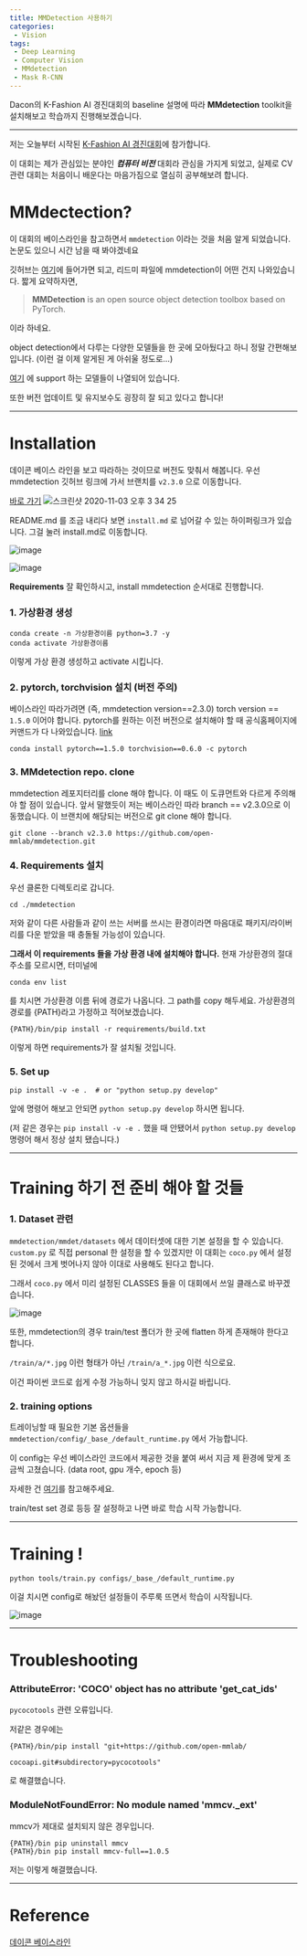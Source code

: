 ```yaml
---
title: MMDetection 사용하기
categories:
 - Vision
tags: 
 - Deep Learning
 - Computer Vision
 - MMdetection
 - Mask R-CNN
---
```



Dacon의 K-Fashion AI 경진대회의 baseline 설명에 따라 **MMdetection** toolkit을 설치해보고 학습까지 진행해보겠습니다.

---


저는 오늘부터 시작된 [K-Fashion AI 경진대회](https://dacon.io/competitions/official/235672/overview/)에 참가합니다.


이 대회는 제가 관심있는 분야인 ***컴퓨터 비전*** 대회라 관심을 가지게 되었고, 실제로 CV 관련 대회는 처음이니 배운다는 마음가짐으로 열심히 공부해보려 합니다.

# MMdectection?

이 대회의 베이스라인을 참고하면서 `mmdetection` 이라는 것을 처음 알게 되었습니다. 
논문도 있으니 시간 남을 때 봐야겠네요

깃허브는 [여기](https://github.com/open-mmlab/mmdetection)에 들어가면 되고, 리드미 파일에 mmdetection이 어떤 건지 나와있습니다.
짧게 요약하자면, 

> **MMDetection** is an open source object detection toolbox based on PyTorch. 

이라 하네요.

object detection에서 다루는 다양한 모델들을 한 곳에 모아뒀다고 하니 정말 간편해보입니다. (이런 걸 이제 알게된 게 아쉬울 정도로...) 

[여기](https://github.com/open-mmlab/mmdetection#benchmark-and-model-zoo) 에 support 하는 모델들이 나열되어 있습니다.

또한 버전 업데이트 및 유지보수도 굉장히 잘 되고 있다고 합니다!

---


# Installation

데이콘 베이스 라인을 보고 따라하는 것이므로 버전도 맞춰서 해봅니다.
우선 mmdetection 깃허브 링크에 가서 브랜치를 `v2.3.0` 으로 이동합니다.

[바로 가기](https://github.com/open-mmlab/mmdetection/tree/v2.3.0)
![스크린샷 2020-11-03 오후 3 34 25](https://user-images.githubusercontent.com/48315997/97955665-0f3ada00-1dea-11eb-93d6-a233996a32f8.png)


README.md 를 조금 내리다 보면 `install.md` 로 넘어갈 수 있는 하이퍼링크가 있습니다.
그걸 눌러 install.md로 이동합니다.

![image](https://user-images.githubusercontent.com/48315997/97955738-3db8b500-1dea-11eb-9988-2a6afd19ec79.png)

![image](https://user-images.githubusercontent.com/48315997/97955982-dbac7f80-1dea-11eb-9aa4-e7ff1a77c779.png)

**Requirements** 잘 확인하시고, install mmdetection 순서대로 진행합니다.

### 1. 가상환경 생성

```
conda create -n 가상환경이름 python=3.7 -y
conda activate 가상환경이름 
```

이렇게 가상 환경 생성하고 activate 시킵니다.

### 2. pytorch, torchvision 설치 (버전 주의)

베이스라인 따라가려면 (즉, mmdetection version==2.3.0) torch version == `1.5.0` 이어야 합니다.
pytorch를 원하는 이전 버전으로 설치해야 할 때 공식홈페이지에 커맨드가 다 나와있습니다. [link](https://pytorch.org/get-started/previous-versions/)

```
conda install pytorch==1.5.0 torchvision==0.6.0 -c pytorch
```

### 3. MMdetection repo. clone

mmdetection 레포지터리를 clone 해야 합니다.
이 때도 이 도큐먼트와 다르게 주의해야 할 점이 있습니다. 앞서 말했듯이 저는 베이스라인 따라 branch == v2.3.0으로 이동했습니다. 이 브랜치에 해당되는 버전으로 git clone 해야 합니다.

```
git clone --branch v2.3.0 https://github.com/open-mmlab/mmdetection.git
```

### 4. Requirements 설치

우선 클론한 디렉토리로 갑니다. 
```
cd ./mmdetection
```

저와 같이 다른 사람들과 같이 쓰는 서버를 쓰시는 환경이라면 마음대로 패키지/라이버리를 다운 받았을 때 충돌될 가능성이 있습니다. 

**그래서 이 requirements 들을 가상 환경 내에 설치해야 합니다.**
현재 가상환경의 절대 주소를 모르시면, 터미널에

```
conda env list
```

를 치시면 가상환경 이름 뒤에 경로가 나옵니다.
그 path를 copy 해두세요.
가상환경의 경로를 {PATH}라고 가정하고 적어보겠습니다.
```
{PATH}/bin/pip install -r requirements/build.txt
```

이렇게 하면 requirements가 잘 설치될 것입니다.

### 5. Set up

```
pip install -v -e .  # or "python setup.py develop"
```

앞에 명령어 해보고 안되면 `python setup.py develop` 하시면 됩니다.

(저 같은 경우는 `pip install -v -e .` 했을 때 안됐어서 `python setup.py develop` 명령어 해서 정상 설치 됐습니다.)

---


# Training 하기 전 준비 해야 할 것들

### 1. Dataset 관련

`mmdetection/mmdet/datasets` 에서 데이터셋에 대한 기본 설정을 할 수 있습니다.
`custom.py` 로 직접 personal 한 설정을 할 수 있겠지만 이 대회는 `coco.py` 에서 설정된 것에서 크게 벗어나지 않아 이대로 사용해도 된다고 합니다.

그래서 `coco.py` 에서 미리 설정된 CLASSES 들을 이 대회에서 쓰일 클래스로 바꾸겠습니다.

![image](https://user-images.githubusercontent.com/48315997/97957150-c71db680-1ded-11eb-88e2-3b503374e352.png)


또한, mmdetection의 경우 train/test 폴더가 한 곳에 flatten 하게 존재해야 한다고 합니다.

`/train/a/*.jpg` 이런 형태가 아닌 `/train/a_*.jpg` 이런 식으로요.

이건 파이썬 코드로 쉽게 수정 가능하니 잊지 않고 하시길 바립니다.

### 2. training options

트레이닝할 때 필요한 기본 옵션들을 `mmdetection/config/_base_/default_runtime.py` 에서 가능합니다.

이 config는 우선 베이스라인 코드에서 제공한 것을 붙여 써서 지금 제 환경에 맞게 조금씩 고쳤습니다. (data root, gpu 개수, epoch 등)

자세한 건 [여기](https://github.com/dacon-ai/K-fashion-baseline/blob/master/configs/_base_/default_runtime.py)를 참고해주세요.

train/test set 경로 등등 잘 설정하고 나면 바로 학습 시작 가능합니다.

---

# Training !

```
python tools/train.py configs/_base_/default_runtime.py
```

이걸 치시면 config로 해놨던 설정들이 주루룩 뜨면서 학습이 시작됩니다.

![image](https://user-images.githubusercontent.com/48315997/97957533-bf124680-1dee-11eb-93b9-a3b3921adbe6.png)

---

# Troubleshooting

### AttributeError: 'COCO' object has no attribute 'get_cat_ids'

`pycocotools` 관련 오류입니다.

저같은 경우에는 

```
{PATH}/bin/pip install "git+https://github.com/open-mmlab/

cocoapi.git#subdirectory=pycocotools"
```

로 해결했습니다.

### ModuleNotFoundError: No module named 'mmcv._ext'

mmcv가 제대로 설치되지 않은 경우입니다.

```
{PATH}/bin pip uninstall mmcv
{PATH}/bin pip install mmcv-full==1.0.5
```

저는 이렇게 해결했습니다.

---

# Reference 

[데이콘 베이스라인](https://www.youtube.com/watch?v=UEu73ew7mSY&feature=youtu.be&ab_channel=%EB%8D%B0%EC%9D%B4%EC%BD%98)